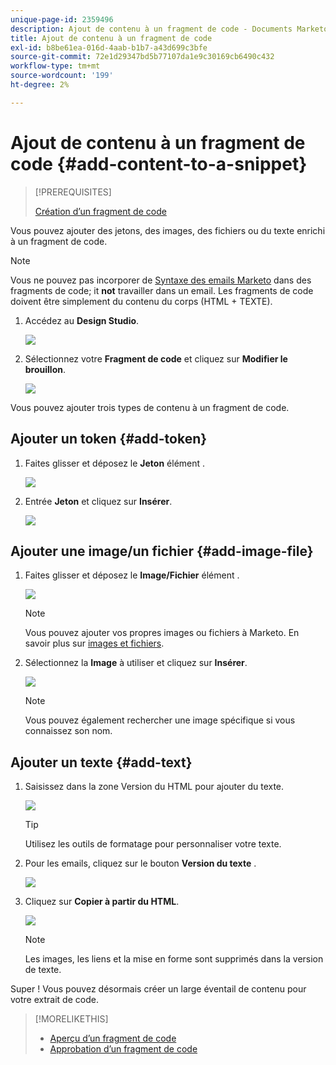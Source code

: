 ```yaml
---
unique-page-id: 2359496
description: Ajout de contenu à un fragment de code - Documents Marketo - Documentation du produit
title: Ajout de contenu à un fragment de code
exl-id: b8be61ea-016d-4aab-b1b7-a43d699c3bfe
source-git-commit: 72e1d29347bd5b77107da1e9c30169cb6490c432
workflow-type: tm+mt
source-wordcount: '199'
ht-degree: 2%

---
```


# Ajout de contenu à un fragment de code {#add-content-to-a-snippet}

>[!PREREQUISITES]
>
>[Création d’un fragment de code](/help/marketo/product-docs/personalization/segmentation-and-snippets/snippets/create-a-snippet.md)

Vous pouvez ajouter des jetons, des images, des fichiers ou du texte enrichi à un fragment de code.

>[!NOTE]
>
>Vous ne pouvez pas incorporer de [Syntaxe des emails Marketo](/help/marketo/product-docs/email-marketing/general/email-editor-2/email-template-syntax.md) dans des fragments de code; it **not** travailler dans un email. Les fragments de code doivent être simplement du contenu du corps (HTML + TEXTE).

1. Accédez au **Design Studio**.

   ![](assets/designstudio-2.png)

1. Sélectionnez votre **Fragment de code** et cliquez sur **Modifier le brouillon**.

   ![](assets/image2014-9-16-9-3a34-3a58.png)

Vous pouvez ajouter trois types de contenu à un fragment de code.

## Ajouter un token {#add-token}

1. Faites glisser et déposez le **Jeton** élément .

   ![](assets/image2014-9-16-9-3a35-3a8.png)

1. Entrée **Jeton** et cliquez sur **Insérer**.

   ![](assets/image2014-9-16-9-3a35-3a16.png)

## Ajouter une image/un fichier {#add-image-file}

1. Faites glisser et déposez le **Image/Fichier** élément .

   ![](assets/image2014-9-16-9-3a35-3a25.png)

   >[!NOTE]
   >
   >Vous pouvez ajouter vos propres images ou fichiers à Marketo. En savoir plus sur [images et fichiers](/help/marketo/product-docs/demand-generation/images-and-files/add-images-and-files-to-marketo.md).

1. Sélectionnez la **Image** à utiliser et cliquez sur **Insérer**.

   ![](assets/image2014-9-16-9-3a35-3a33.png)

   >[!NOTE]
   >
   >Vous pouvez également rechercher une image spécifique si vous connaissez son nom.

## Ajouter un texte {#add-text}

1. Saisissez dans la zone Version du HTML pour ajouter du texte.

   ![](assets/image2014-9-16-9-3a35-3a43.png)

   >[!TIP]
   >
   >Utilisez les outils de formatage pour personnaliser votre texte.

1. Pour les emails, cliquez sur le bouton **Version du texte** .

   ![](assets/image2014-9-16-9-3a35-3a51.png)

1. Cliquez sur **Copier à partir du HTML**.

   ![](assets/image2014-9-16-9-3a35-3a59.png)

   >[!NOTE]
   >
   >Les images, les liens et la mise en forme sont supprimés dans la version de texte.

Super ! Vous pouvez désormais créer un large éventail de contenu pour votre extrait de code.

>[!MORELIKETHIS]
>
>* [Aperçu d’un fragment de code](/help/marketo/product-docs/personalization/segmentation-and-snippets/snippets/preview-a-snippet.md)
>* [Approbation d’un fragment de code](/help/marketo/product-docs/personalization/segmentation-and-snippets/snippets/approve-a-snippet.md)

